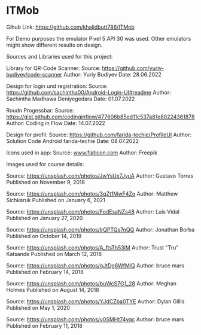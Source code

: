 
# ITMob

Gihub Link:
https://github.com/khalidbutt786/ITMob

For Demo purposes the emulator Pixel 5 API 30 was used. Other emulators might show different results on design.

Sources and Libraries used for this project:

Library for QR-Code Scanner:
Source: https://github.com/yuriy-budiyev/code-scanner
Author: Yuriy Budiyev
Date: 28.06.2022

Design for login und registration:
Source: https://github.com/sachintha00/Android-Login-UI#readme
Author: Sachintha Madhawa Deniyegedara
Date: 01.07.2022

Roudn Progessbar:
Source: https://gist.github.com/codinginflow/477606b85ed11c537a81e80224361878
Author: Coding in Flow
Date: 14.07.2022

Design for profil:
Source: https://github.com/farida-techie/ProfileUI
Author: Solution Code Android farida-techie
Date: 08.07.2022

Icons used in app:
Source: www.flaticon.com
Author: Freepik

Images used for course details:

Source: https://unsplash.com/photos/JwYsUx7JyuA 
Author: Gustavo Torres Published on November 9, 2018

Source: https://unsplash.com/photos/3qZt1MwF4Zo
Author: Matthew Sichkaruk Published on January 6, 2021

Source: https://unsplash.com/photos/FodEsaNZs48 
Author: Luis Vidal Published on January 27, 2020

Source: https://unsplash.com/photos/lrQPTQs7nQQ 
Author: Jonathan Borba Published on October 14, 2019

Source: https://unsplash.com/photos/A_ftsTh53lM 
Author: Trust "Tru" Katsande Published on March 12, 2018

Source: https://unsplash.com/photos/gJtDg6WfMlQ 
Author: bruce mars Published on February 14, 2018

Source: https://unsplash.com/photos/buWcS7G1_28 
Author: Meghan Holmes Published on August 14, 2018

Source: https://unsplash.com/photos/YJdCZba0TYE 
Author: Dylan Gillis Published on May 1, 2020

Source: https://unsplash.com/photos/y0SMHt74yqc 
Author: bruce mars Published on February 11, 2018
